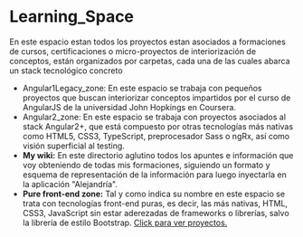 # Learning_Space
En este espacio estan todos los proyectos estan asociados a formaciones de cursos, certificaciones o micro-proyectos de interiorización de conceptos, están organizados por carpetas, cada una de las cuales abarca un stack tecnológico concreto
<ul>
   <li>
     Angular1Legacy_zone: En este espacio se trabaja con pequeños proyectos que buscan interiorizar conceptos impartidos por el curso de AngularJS de la universidad John Hopkings en Coursera.
  </li>
  <li>
     Angular2_zone: En este espacio se trabaja con proyectos asociados al stack Angular2+, que está compuesto por otras tecnologías más
     nativas como HTML5, CSS3, TypeScript, preprocesador Sass o ngRx, así como visión superficial al testing.
  </li>
  <li>
      <b>My wiki:</b> En este directorio aglutino todos los apuntes e información que voy obteniendo de todas mis formaciones, siguiendo un formato
      y esquema de representación de la información para luego inyectarla en la aplicación "Alejandría".
  </li>
   <li><b>Pure front-end zone:</b> Tal y como indica su nombre en este espacio se trata con tecnologías front-end puras, es decir, las más nativas,   HTML, CSS3, JavaScript sin estar aderezadas de frameworks o librerías, salvo
    la librería de estilo Bootstrap. <a href="./PureFrontEnd_zone">Click para ver proyectos.</a>
  </li>
    
</ul>

